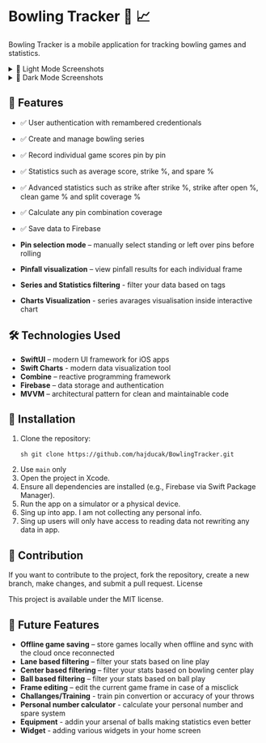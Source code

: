 # Bowling Tracker 🎳 📈

Bowling Tracker is a mobile application for tracking bowling games and statistics.

<details>
  <summary>🌟 Light Mode Screenshots</summary>
  <div style="display: flex; justify-content: center; gap: 10px;">
    <img src="SportTracker/BowlingTracker/Assets.xcassets/Screenshots/light mode/screenshot1.imageset/screenshot1.png" width="150">
    <img src="SportTracker/BowlingTracker/Assets.xcassets/Screenshots/light mode/screenshot2.imageset/screenshot2.png" width="150">
    <img src="SportTracker/BowlingTracker/Assets.xcassets/Screenshots/light mode/screenshot3.imageset/screenshot3.png" width="150">
    <img src="SportTracker/BowlingTracker/Assets.xcassets/Screenshots/light mode/screenshot4.imageset/screenshot4.png" width="150">
    <img src="SportTracker/BowlingTracker/Assets.xcassets/Screenshots/light mode/screenshot5.imageset/screenshot5.png" width="150">
    <img src="SportTracker/BowlingTracker/Assets.xcassets/Screenshots/light mode/screenshot6.imageset/screenshot6.png" width="150">
  </div>
</details>

<details>
  <summary>🌙 Dark Mode Screenshots</summary>
  <div style="display: flex; justify-content: center; gap: 10px;">
    <img src="SportTracker/BowlingTracker/Assets.xcassets/Screenshots/Dark mode/screenshot1.imageset/screenshot1.png" width="150">
    <img src="SportTracker/BowlingTracker/Assets.xcassets/Screenshots/Dark mode/screenshot2.imageset/screenshot2.png" width="150">
    <img src="SportTracker/BowlingTracker/Assets.xcassets/Screenshots/Dark mode/screenshot3.imageset/screenshot3.png" width="150">
    <img src="SportTracker/BowlingTracker/Assets.xcassets/Screenshots/Dark mode/screenshot4.imageset/screenshot4.png" width="150">
    <img src="SportTracker/BowlingTracker/Assets.xcassets/Screenshots/Dark mode/screenshot5.imageset/screenshot5.png" width="150">
    <img src="SportTracker/BowlingTracker/Assets.xcassets/Screenshots/Dark mode/screenshot6.imageset/screenshot6.png" width="150">
  </div>
</details>

## 🚀 Features
- ✅ User authentication with remambered credentionals
- ✅ Create and manage bowling series
- ✅ Record individual game scores pin by pin
- ✅ Statistics such as average score, strike %, and spare %
- ✅ Advanced statistics such as strike after strike %, strike after open %, clean game % and split coverage %
- ✅ Calculate any pin combination coverage
- ✅ Save data to Firebase

- **Pin selection mode** – manually select standing or left over pins before rolling
- **Pinfall visualization** – view pinfall results for each individual frame  
- **Series and Statistics filtering** - filter your data based on tags
- **Charts Visualization** - series avarages visualisation inside interactive chart

## 🛠️ Technologies Used
- **SwiftUI** – modern UI framework for iOS apps
- **Swift Charts** - modern data visualization tool
- **Combine** – reactive programming framework
- **Firebase** – data storage and authentication
- **MVVM** – architectural pattern for clean and maintainable code

## 🔧 Installation
1. Clone the repository:
   ```
   sh git clone https://github.com/hajducak/BowlingTracker.git
   ```
2. Use `main` only 
3. Open the project in Xcode.
4. Ensure all dependencies are installed (e.g., Firebase via Swift Package Manager).
5. Run the app on a simulator or a physical device.
6. Sing up into app. I am not collecting any personal info. 
7. Sing up users will only have access to reading data not rewriting any data in app.

## 🪪 Contribution

If you want to contribute to the project, fork the repository, create a new branch, make changes, and submit a pull request.
License

This project is available under the MIT license.

## 🔮 Future Features
- **Offline game saving** – store games locally when offline and sync with the cloud once reconnected
- **Lane based filtering** – filter your stats based on line play
- **Center based filtering** – filter your stats based on bowling center play    
- **Ball based filtering** – filter your stats based on ball play
- **Frame editing** – edit the current game frame in case of a misclick  
- **Challanges/Training** - train pin convertion or accuracy of your throws
- **Personal number calculator** - calculate your personal number and spare system
- **Equipment** - addin your arsenal of balls making statistics even better
- **Widget** - adding various widgets in your home screen
